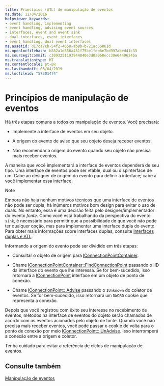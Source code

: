 ```yaml
---
title: Princípios (ATL) de manipulação de eventos
ms.date: 11/04/2016
helpviewer_keywords:
- event handling, implementing
- event handling, advising event sources
- interfaces, event and event sink
- dual interfaces, event interfaces
- event handling, dual event interfaces
ms.assetid: d17ca7cb-54f2-4658-ab8b-b721ac56801d
ms.openlocfilehash: b882a1d356a431f75be1feb6e7bd997abed41c33
ms.sourcegitcommit: c3093251193944840e3d0a068ecc30e6449624ba
ms.translationtype: MT
ms.contentlocale: pt-BR
ms.lasthandoff: 03/04/2019
ms.locfileid: "57301474"
---
```

# <a name="event-handling-principles"></a>Princípios de manipulação de eventos

Há três etapas comuns a todos os manipulação de eventos. Você precisará:

- Implemente a interface de eventos em seu objeto.

- A origem do evento de aviso que seu objeto deseja receber eventos.

- Não recomendar a origem do evento quando seu objeto não precisa mais receber eventos.

A maneira que você implementará a interface de eventos dependerá de seu tipo. Uma interface de eventos pode ser vtable, dual ou dispinterface de um. Cabe ao designer de origem do evento para definir a interface; cabe a você implementar essa interface.

> [!NOTE]
>  Embora não haja nenhum motivos técnicos que uma interface de eventos não pode ser dupla, há inúmeros motivos bom design para evitar o uso de duals. No entanto, essa é uma decisão feita pelo designer/implementador do evento *fonte*. Como você está trabalhando da perspectiva do evento `sink`, é necessário para permitir que a possibilidade de que você não pode ter qualquer opção, mas para implementar uma interface dupla do evento. Para obter mais informações sobre interfaces duplas, consulte [Interfaces duplas e ATL](../atl/dual-interfaces-and-atl.md).

Informando a origem do evento pode ser dividido em três etapas:

- Consultar o objeto de origem para [IConnectionPointContainer](/windows/desktop/api/ocidl/nn-ocidl-iconnectionpointcontainer).

- Chame [IConnectionPointContainer::FindConnectionPoint](/windows/desktop/api/ocidl/nf-ocidl-iconnectionpointcontainer-findconnectionpoint) passando o IID da interface do evento que lhe interessa. Se for bem-sucedido, isso retornará a [IConnectionPoint](/windows/desktop/api/ocidl/nn-ocidl-iconnectionpoint) interface em um objeto de ponto de conexão.

- Chame [IConnectionPoint:: Advise](/windows/desktop/api/ocidl/nf-ocidl-iconnectionpoint-advise) passando o `IUnknown` do coletor de eventos. Se for bem-sucedido, isso retornará um `DWORD` cookie que representa a conexão.

Depois que você registrou com êxito seu interesse no recebimento de eventos, métodos na interface de eventos do objeto serão chamados de acordo com os eventos acionados pelo objeto de fonte. Quando você não precisa mais receber eventos, você pode passar o cookie de volta para o ponto de conexão por meio [IConnectionPoint:: UnAdvise](/windows/desktop/api/ocidl/nf-ocidl-iconnectionpoint-unadvise). Isso interromperá a conexão entre a origem e coletor.

Tenha cuidado para evitar a referência de ciclos de manipulação de eventos.

## <a name="see-also"></a>Consulte também

[Manipulação de eventos](../atl/event-handling-and-atl.md)
